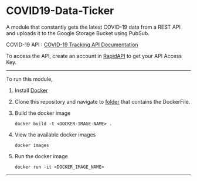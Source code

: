 # COVID19-Data-Ticker
A module that constantly gets the latest COVID-19 data from a REST API and uploads it to the Google Storage Bucket using PubSub.

COVID-19 API : [COVID-19 Tracking API Documentation](https://rapidapi.com/slotixsro-slotixsro-default/api/covid-19-tracking/)

To access the API, create an account in [RapidAPI](https://rapidapi.com/) to get your API Access Key.

---

To run this module,

1. Install [Docker](https://www.docker.com/)
2. Clone this repository and navigate to [folder](https://github.com/sachinmb27/COVID19-Data-Ticker/blob/main/app/Dockerfile) that contains the DockerFile.
3. Build the docker image

    `docker build -t <DOCKER-IMAGE-NAME> .`
4. View the available docker images

    `docker images`
5. Run the docker image

    `docker run -it <DOCKER_IMAGE_NAME>`

---
